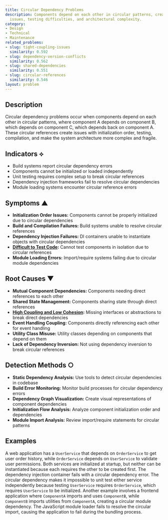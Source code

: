 ```yaml
---
title: Circular Dependency Problems
description: Components depend on each other in circular patterns, creating initialization
  issues, testing difficulties, and architectural complexity.
category:
- Design
- Technical
- Maintenance
related_problems:
- slug: tight-coupling-issues
  similarity: 0.592
- slug: dependency-version-conflicts
  similarity: 0.562
- slug: shared-dependencies
  similarity: 0.551
- slug: circular-references
  similarity: 0.546
layout: problem
---
```


## Description

Circular dependency problems occur when components depend on each other in circular patterns, where component A depends on component B, which depends on component C, which depends back on component A. These circular references create issues with initialization order, testing, compilation, and make the system architecture more complex and fragile.

## Indicators ⟡

- Build systems report circular dependency errors
- Components cannot be initialized or loaded independently
- Unit testing requires complex setup to break circular references
- Dependency injection frameworks fail to resolve circular dependencies
- Module loading systems encounter circular reference errors

## Symptoms ▲

- **Initialization Order Issues:** Components cannot be properly initialized due to circular dependencies
- **Build and Compilation Failures:** Build systems unable to resolve circular references
- **Dependency Injection Failures:** DI containers unable to instantiate objects with circular dependencies
- **[Difficult to Test Code](difficult-to-test-code.md):** Cannot test components in isolation due to circular references
- **Module Loading Errors:** Import/require systems failing due to circular module dependencies

## Root Causes ▼

- **Mutual Component Dependencies:** Components needing direct references to each other
- **Shared State Management:** Components sharing state through direct references
- **[High Coupling and Low Cohesion](high-coupling-low-cohesion.md):** Missing interfaces or abstractions to break direct dependencies
- **Event Handling Coupling:** Components directly referencing each other for event handling
- **Utility Class Misuse:** Utility classes depending on components that depend on them
- **Lack of Dependency Inversion:** Not using dependency inversion to break circular references

## Detection Methods ○

- **Static Dependency Analysis:** Use tools to detect circular dependencies in codebase
- **Build Error Monitoring:** Monitor build processes for circular dependency errors
- **Dependency Graph Visualization:** Create visual representations of component dependencies
- **Initialization Flow Analysis:** Analyze component initialization order and dependencies
- **Module Import Analysis:** Review import/require statements for circular patterns

## Examples

A web application has a `UserService` that depends on `OrderService` to get user order history, while `OrderService` depends on `UserService` to validate user permissions. Both services are initialized at startup, but neither can be instantiated because each requires the other to be created first. The dependency injection container fails with a circular dependency error. The circular dependency makes it impossible to unit test either service independently because testing `UserService` requires `OrderService`, which requires `UserService` to be initialized. Another example involves a frontend application where `ComponentA` imports and uses `ComponentB`, while `ComponentB` imports utilities from `ComponentA`, creating a circular module dependency. The JavaScript module loader fails to resolve the circular import, causing the application to fail during the bundling process.